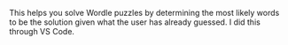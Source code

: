 This helps you solve Wordle puzzles by determining the most likely words to be the solution given what the user has already guessed. I did this through VS Code.
